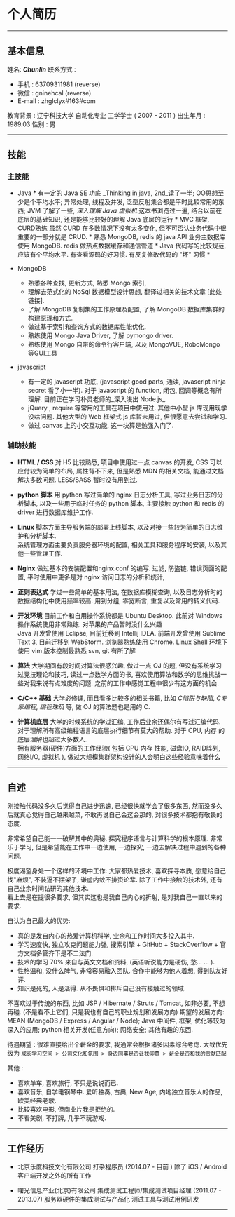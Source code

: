 
个人简历
=============

----------------------------------------
## 基本信息

姓名:  **_Chunlin_**
联系方式 :     

* 手机 :  63709311981  (reverse)
* 微信 :  gninehcal  (reverse)
* E-mail : zhglclyx#163#com

教育背景 :  辽宁科技大学 自动化专业 工学学士 ( 2007 - 2011 )
出生年月 : 1989.03 
性别 : 男

---------------------------------------------
## 技能

### 主技能

 * Java
	   * 有一定的 Java SE 功底
		   _Thinking in java, 2nd_读了一半; OO思想至少是个平均水平; 异常处理, 线程及并发, 泛型反射集合都是平时比较常用的东西; 
		   JVM 了解了一些,  _深入理解 Java 虚拟机_ 这本书浏览过一遍, 结合以前在底层的基础知识, 还是能够比较好的理解 Java 底层的运行
	   * MVC 框架, CURD熟练 
			虽然 CURD 在多数情况下没有太多变化, 但不可否认业务代码中很重要的一部分就是 CRUD. 
	   * 熟悉 MongoDB, redis 的 java API
		    业务主数据库使用 MongoDB.  redis 做热点数据缓存和通信管道
	   * Java 代码写的比较规范, 应该有个平均水平. 有查看源码的好习惯.  有反复修改代码的 "坏" 习惯
	   * 

 * MongoDB
	 * 熟悉各种查找, 更新方式, 熟悉 Mongo 索引, 
	 * 理解去范式化的 NoSql 数据模型设计思想, 翻译过相关的技术文章 [此处链接].
	 * 了解 MongoDB 复制集的工作原理及配置, 了解 MongoDB 数据库集群的构建原理和方式.
     * 做过基于索引和查询方式的数据库性能优化.
	 * 熟练使用 Mongo Java Driver, 了解 pymongo driver.
	 * 熟练使用 Mongo 自带的命令行客户端,  以及 MongoVUE, RoboMongo 等GUI工具

 * javascript
	 * 有一定的 javascript 功底, (javascript good parts, 通读,  javascript ninja secret 看了小一半). 对于 javascript 的 function, 闭包, 回调等概念有所理解. 目前正在学习朴灵老师的_深入浅出 Node.js_.
	 * jQuery , require 等常用的工具在项目中使用过. 其他中小型 js 库现用现学没啥问题. 其他大型的 Web 框架式 js 库暂未用过, 但很愿意去尝试和学习.
	 * 做过 canvas 上的小交互功能, 这一块算是勉强入门了. 


### 辅助技能

* **HTML / CSS** 
对 H5 比较熟悉, 项目中使用过一点 canvas 的开发, CSS 可以应付较为简单的布局, 属性背不下来, 但是熟悉 MDN 的相关文档, 能通过文档解决多数问题. LESS/SASS 暂时没有用到过. 

* **python 脚本**
用 python 写过简单的 nginx 日志分析工具, 写过业务日志的分析脚本, 以及一些用于临时任务的 python 脚本, 主要接触 python 和 redis 的 driver 进行数据库维护工作.

* **Linux**
脚本方面主导服务端的部署上线脚本, 以及对接一些较为简单的日志维护和分析脚本.    
系统管理方面主要负责服务器环境的配置, 相关工具和服务程序的安装, 以及其他一些管理工作.

* **Nginx**
做过基本的安装配置和nginx.conf 的编写. 过滤, 防盗链, 错误页面的配置, 平时使用中更多是对 nginx 访问日志的分析和统计, 

* **正则表达式**
学过一些简单的基本用法, 在数据库模糊查询, 以及日志分析时的数据结构化中使用频率较高. 用到分组, 零宽断言, 重复以及常用的转义代码.

* **开发环境**
目前工作和自用操作系统都是  Ubuntu Desktop.  此前对 Windows 操作系统使用非常熟练.  对苹果的产品暂时没什么兴趣    
	Java 开发曾使用 Eclipse, 目前迁移到 Intellij IDEA.
	前端开发曾使用 Sublime Text 3, 目前迁移到 WebStorm. 浏览器熟练使用 Chrome.
	Linux Shell 环境下使用 vim
	版本控制最熟悉 svn, git 有所了解	

* **算法**
大学期间有段时间对算法很感兴趣, 做过一点 OJ 的题, 但没有系统学习过竞技理论和技巧, 读过一点数学方面的书, 喜欢使用算法和数学的思维挑战一些对我来说有点难度的问题.  之前的工作中感觉工程中很少有这方面的机会.

* **C/C++ 基础**
大学必修课, 而且看多比较多的相关书籍, 比如 *C陷阱与缺陷*, *C专家编程*, *编程珠玑* 等, 做 OJ 的算法题也是用的 C. 

* **计算机底层**
大学的时候系统的学过汇编, 工作后业余还偶尔有写过汇编代码. 对于理解所有高级编程语言的底层执行细节有莫大的帮助. 对于 CPU, 内存 的底层理解也超过大多数人.    
拥有服务器(硬件)方面的工作经验( 包括 CPU 内存 性能, 磁盘IO, RAID阵列, 网络I/O, 虚拟机 ), 做过大规模集群架构设计的人会明白这些经验意味着什么

----------------------------------------

## 自述

刚接触代码没多久后觉得自己进步迅速, 已经很快就学会了很多东西, 然而没多久后就真心觉得自己越来越菜, 不敢再说自己会这会那的, 对很多技术都抱有敬畏的态度.      

非常希望自己能一一破解其中的奥秘, 探究程序语言与计算科学的根本原理. 非常乐于学习, 但是希望能在工作中一边使用, 一边探究, 一边去解决过程中遇到的各种问题.     

极度渴望身处一个这样的环境中工作: 大家都热爱技术, 喜欢探寻本质, 愿意给自己找"麻烦", 不装逼不摆架子, 谦虚内敛不排资论辈. 除了工作中接触的技术外, 还有自己业余时间钻研的其他技术.    
看上去是在提很多要求, 但其实这也是我自己内心的折射, 是对我自己一直以来的要求.

自认为自己最大的优势:    

* 真的是发自内心的热爱计算机科学, 业余和工作时间大多投入其中. 
* 学习速度快, 独立攻克问题能力强, 搜索引擎 + GitHub + StackOverflow + 官方文档多管齐下是不二法门.
* 技术的学习 70% 来自与英文文档和资料, (英语听说能力是硬伤, 愁... ... ).
* 性格温和, 没什么脾气, 非常容易融入团队. 合作中能够为他人着想, 得到队友好评.
* 知识是死的, 人是活得. 从不畏惧和排斥自己没有接触过的领域.

不喜欢过于传统的东西, 比如 JSP / Hibernate / Struts / Tomcat, 如非必要, 不想再碰.  (不是看不上它们, 只是我也有自己的职业规划和发展方向)
期望的发展方向: MEAN (MongoDB / Express / Angular / Node);  Java 中间件, 框架, 优化等较为深入的应用; python 相关开发(任意方向); 网络安全; 其他有趣的东西.

待遇期望 : 
很难直接给出个薪金的要求, 我通常会根据诸多因素综合考虑. 大致优先级为 `成长学习空间 > 公司文化和氛围 > 身边同事是否让我仰慕 > 薪金是否和我的贡献匹配`

其他 : 

* 喜欢单车, 喜欢旅行, 不只是说说而已. 
* 喜欢音乐, 自学电钢琴中. 爱听独奏, 古典, New Age, 内地独立音乐人的作品, 欧美经典老歌.
* 比较喜欢电影, 但商业片我是拒绝的.
* 不看美剧, 不打牌, 几乎不玩游戏.


--------------------------------

## 工作经历

* 北京乐度科技文化有限公司 打杂程序员 (2014.07 - 目前 )
除了 iOS / Android 客户端开发之外的所有工作

* 曙光信息产业(北京)有限公司 集成测试工程师/集成测试项目经理 (2011.07 - 2013.07)
服务器硬件的集成测试与产品化
测试工具与测试用例研发

---------------------------------------

